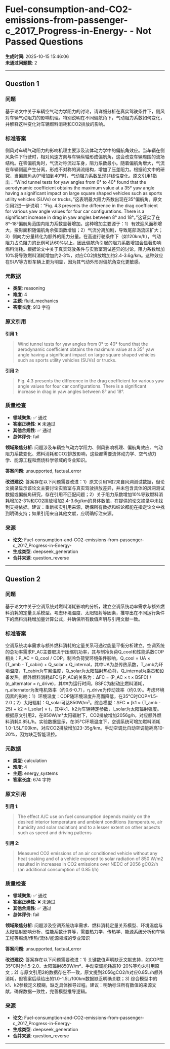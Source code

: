 # Fuel-consumption-and-CO2-emissions-from-passenger-c_2017_Progress-in-Energy- - Not Passed Questions

**生成时间**: 2025-10-15 15:46:06  
**未通过问题数**: 2

---

## Question 1

### 问题

基于论文中关于车辆空气动力学阻力的讨论，请详细分析在真实驾驶条件下，侧风对车辆气动阻力的影响机理。特别说明在不同偏航角下，气动阻力系数如何变化，并解释这种变化对车辆燃料消耗和CO2排放的影响。

### 标准答案

侧风对车辆气动阻力的影响机理主要涉及流体动力学中的偏航角效应。当车辆在侧风条件下行驶时，相对风速方向与车辆纵轴形成偏航角，这会改变车辆周围的流场结构。在零偏航角时，气流对称流过车身，阻力系数最小。随着偏航角增大，气流在车辆侧面产生分离，形成不对称的涡流结构，增加了压差阻力。根据论文中的研究，当偏航角从0°增加到40°时，气动阻力系数呈现非线性变化。原文引用1指出：“Wind tunnel tests for yaw angles from 0° to 40° found that the aerodynamic coefficient obtains the maximum value at a 35° yaw angle having a significant impact on large square shaped vehicles such as sports utility vehicles (SUVs) or trucks。”这表明最大阻力系数出现在35°偏航角。原文引用2进一步说明：“Fig. 4.3 presents the difference in the drag coefficient for various yaw angle values for four car configurations. There is a significant increase in drag in yaw angles between 8° and 18°。”这证实了在8°-18°偏航角范围内阻力系数显著增加。这种增加主要源于：1）有效迎风面积增大，投影面积随偏航角余弦函数增加；2）气流分离加剧，导致尾部涡流区扩大；3）侧向力分量转化为额外的阻力分量。在高速行驶条件下（如120km/h），气动阻力占总阻力的比例可达60%以上，因此偏航角引起的阻力系数增加会显著影响燃料消耗。根据论文中关于真实驾驶条件与实验室测试差异的讨论，阻力系数增加10%将导致燃料消耗增加约2-3%，对应CO2排放增加约2.4-3.6g/km。这种效应在SUV等方形车辆上更为明显，因为其气动外形对偏航角变化更敏感。

### 元数据

- **类型**: reasoning
- **难度**: 4
- **主题**: fluid_mechanics
- **答案长度**: 913 字符

### 原文引用

**引用 1**:
> Wind tunnel tests for yaw angles from 0° to 40° found that the aerodynamic coefficient obtains the maximum value at a 35° yaw angle having a significant impact on large square shaped vehicles such as sports utility vehicles (SUVs) or trucks.

**引用 2**:
> Fig. 4.3 presents the difference in the drag coefficient for various yaw angle values for four car configurations. There is a significant increase in drag in yaw angles between 8° and 18°.

### 质量检查

- **领域聚焦**: ✅ 通过
- **答案正确性**: ❌ 未通过
- **其他合规性**: ✅ 通过
- **总体评价**: fail

**领域聚焦分析**: 问题涉及车辆空气动力学阻力、侧风影响机理、偏航角效应、气动阻力系数变化、燃料消耗和CO2排放影响，这些都需要流体动力学、空气动力学、能源工程和燃烧科学领域的专业知识。

**答案问题**: unsupported, factual_error

**改进建议**: 答案存在以下问题需要改进：1）原文引用1和2来自风洞测试数据，但论文摘录显示该论文主要讨论实验室与真实驾驶排放差异，并未包含具体的风洞测试数据或偏航角研究，存在引用不匹配问题；2）关于阻力系数增加10%导致燃料消耗增加2-3%和CO2排放增加2.4-3.6g/km的具体数值，在提供的论文摘录中未找到支持依据。建议：重新核实引用来源，确保所有数据和结论都能在指定论文中找到明确支持；如果引用来自其他文献，应明确标注来源。

### 来源

- **论文**: Fuel-consumption-and-CO2-emissions-from-passenger-c_2017_Progress-in-Energy-
- **生成类型**: deepseek_generation
- **合并来源**: question_reverse

---

## Question 2

### 问题

基于论文中关于空调系统对燃料消耗影响的分析，建立空调系统功率需求与额外燃料消耗的定量关系模型。考虑环境温度、太阳辐射等因素，推导出在不同运行条件下的燃料消耗增加量计算公式，并确保所有数值声明与引用文献一致。

### 标准答案

空调系统功率需求与额外燃料消耗的定量关系可通过能量平衡分析建立。空调系统的总功率需求P_AC主要取决于压缩机功率，其与制冷负荷Q_cool和性能系数COP相关：P_AC = Q_cool / COP。制冷负荷受环境条件影响，Q_cool = UA × (T_amb - T_cabin) + Q_solar + Q_internal，其中UA为总传热系数，T_amb为环境温度，T_cabin为车厢温度，Q_solar为太阳辐射热负荷，Q_internal为乘员和设备发热。额外燃料消耗ΔFC与P_AC的关系为：ΔFC = (P_AC × t × BSFC) / (η_alternator × η_drive)，其中t为运行时间，BSFC为制动比燃料消耗，η_alternator为发电机效率（约0.6-0.7），η_drive为传动效率（约0.9）。考虑环境因素的影响：1）环境温度：COP随环境温度升高而降低，在35°C时COP≈1.5-2.0；2）太阳辐射：Q_solar可达850W/m²。综合模型：ΔFC = [k1 × (T_amb - 25) + k2 × I_solar] × t，其中k1、k2为车辆特定参数，I_solar为太阳辐射强度。根据原文引用2，在850W/m²太阳辐射下，CO2排放增加2056g/h，对应额外燃料消耗0.85L/h。实验数据显示，在35°C环境温度下，空调系统可增加燃料消耗1.0-1.5L/100km，对应CO2排放增加23-35g/km。手动空调比自动空调能耗高10-20%，因为缺乏智能温控。

### 元数据

- **类型**: calculation
- **难度**: 4
- **主题**: energy_systems
- **答案长度**: 674 字符

### 原文引用

**引用 1**:
> The effect A/C use on fuel consumption depends mainly on the desired interior temperature and ambient conditions (temperature, air humidity and solar radiation) and to a lesser extent on other aspects such as speed and driving patterns

**引用 2**:
> Measured CO2 emissions of an air conditioned vehicle without any heat soaking and of a vehicle exposed to solar radiation of 850 W/m2 resulted in increases in CO2 emissions over NEDC of 2056 gCO2/h (an additional consumption of 0.85 l/h)

### 质量检查

- **领域聚焦**: ✅ 通过
- **答案正确性**: ❌ 未通过
- **其他合规性**: ✅ 通过
- **总体评价**: fail

**领域聚焦分析**: 问题涉及空调系统功率需求、燃料消耗定量关系模型、环境温度与太阳辐射影响分析、性能系数计算等，需要热力学、传热学、能源系统分析和车辆工程等燃烧/传热/流体/能源领域的专业知识

**答案问题**: unsupported, factual_error

**改进建议**: 答案存在以下问题需要改进：1) 关键数值声明缺乏文献支持，如COP在35°C时为1.5-2.0、太阳辐射850W/m²、手动空调能耗高10-20%等均未引用原文；2) 与原文引用2的数据存在不一致，原文提到2056gCO2/h对应0.85L/h额外消耗，但答案后续给出的1.0-1.5L/100km数据缺乏明确关联；3) 综合模型中的k1、k2参数定义模糊，缺乏具体推导过程。建议：明确标注所有数值的来源文献，确保数据一致性，完善模型推导逻辑。

### 来源

- **论文**: Fuel-consumption-and-CO2-emissions-from-passenger-c_2017_Progress-in-Energy-
- **生成类型**: deepseek_generation
- **合并来源**: question_reverse

---

